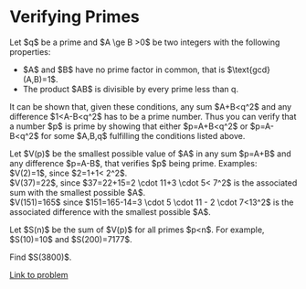 # Verifying Primes

<p>Let $q$ be a prime and $A \ge B &gt;0$ be two integers with the following properties:
</p><ul><li> $A$ and $B$ have no prime factor in common, that is $\text{gcd}(A,B)=1$.</li>
<li> The product $AB$ is divisible by every prime less than q.</li>

</ul><p>It can be shown that, given these conditions, any sum $A+B&lt;q^2$ and any difference $1&lt;A-B&lt;q^2$ has to be a prime number. Thus you can verify that a number $p$ is prime by showing that either $p=A+B&lt;q^2$ or $p=A-B&lt;q^2$ for some $A,B,q$ fulfilling the conditions listed above.</p>

<p>Let $V(p)$ be the smallest possible value of $A$ in any sum $p=A+B$ and any difference $p=A-B$, that verifies $p$ being prime. Examples:<br />
$V(2)=1$, since $2=1+1&lt; 2^2$. <br />
$V(37)=22$, since $37=22+15=2 \cdot 11+3 \cdot 5&lt; 7^2$ is the associated sum with the smallest possible $A$.<br />
$V(151)=165$ since $151=165-14=3 \cdot 5 \cdot 11 - 2 \cdot 7&lt;13^2$ is the associated difference with the smallest possible $A$. </p>
<p>
Let $S(n)$ be the sum of $V(p)$ for all primes $p&lt;n$. For example, $S(10)=10$ and $S(200)=7177$.</p>
<p>
Find $S(3800)$.
</p>

[Link to problem](https://projecteuler.net/problem=574)
